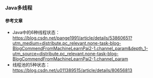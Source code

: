 ### Java多线程



#### 参考文章

- Java中的6种线程状态： https://blog.csdn.net/pange1991/article/details/53860651?utm_medium=distribute.pc_relevant.none-task-blog-BlogCommendFromMachineLearnPai2-1.channel_param&depth_1-utm_source=distribute.pc_relevant.none-task-blog-BlogCommendFromMachineLearnPai2-1.channel_param 
- 线程池的5种状态： https://blog.csdn.net/u011389515/article/details/80656813 

